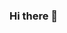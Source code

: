 ### Hi there 👋

<!--
**raveenb/raveenb** is a ✨ _special_ ✨ repository because its `README.md` (this file) appears on your GitHub profile.

Here are some ideas to get you started:

- 🔭 I’m currently working on [MakeMySummary](https://www.makemysummary.com)
- 🌱 I’m currently learning GPT-2/3, Abstractive Summarization
- 👯 I’m looking to collaborate on AI, Productivity Tools
- 🤔 I’m looking for help with Content Marketing
- 💬 Ask me about Startups, Techstars, Software Development, Python, AI
- 📫 How to reach me: raveen.b@gmail.com
- 😄 Pronouns: he/him
- ⚡ Fun fact: Duct tape saves lives, has mine more than once!
-->
